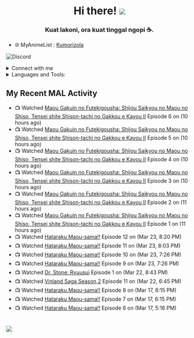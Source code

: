 <h1 align="center">Hi there! <img src="https://media.giphy.com/media/hvRJCLFzcasrR4ia7z/giphy.gif" width="25px"> </h1>
<h3 align="center">Kuat lakoni, ora kuat tinggal ngopi ☕.</h3>

- 🌐 MyAnimeList : [Kumorizola](https://myanimelist.net/animelist/Kumorizola)

![Discord](https://discord.c99.nl/widget/theme-3/761213268009943051.png)
<details>
      <summary>Connect with me</summary>
    <p align="left">
        <a href="https://www.facebook.com/kumori.hartley.1" target="blank"><img align="center"
                src="https://raw.githubusercontent.com/rahuldkjain/github-profile-readme-generator/master/src/images/icons/Social/facebook.svg"
                alt="kumori hartley" height="30" width="40" /></a>
        <a href="https://www.instagram.com/kumorizola/" target="blank"><img align="center"
                src="https://raw.githubusercontent.com/rahuldkjain/github-profile-readme-generator/master/src/images/icons/Social/instagram.svg"
                alt="kumorizola" height="30" width="40" /></a>
        <a href="https://discord.com" target="blank"><img align="center"
                src="https://raw.githubusercontent.com/rahuldkjain/github-profile-readme-generator/master/src/images/icons/Social/discord.svg"
                alt="Kumori#5882" height="30" width="40" /></a>
    </p>
</details>

<details>
    <summary align="left">Languages and Tools:</summary>
<p align="left">
      <a href="https://www.w3schools.com/css/" target="_blank">
        <img src="https://raw.githubusercontent.com/devicons/devicon/master/icons/css3/css3-original-wordmark.svg"
            alt="css3" width="40" height="40" /> </a> <a href="https://www.w3.org/html/" target="_blank"> <img
            src="https://raw.githubusercontent.com/devicons/devicon/master/icons/html5/html5-original-wordmark.svg"
            alt="html5" width="40" height="40" /> </a> <a href="https://www.java.com" target="_blank"> <img
            src="https://raw.githubusercontent.com/devicons/devicon/master/icons/java/java-original.svg" alt="java"
            width="40" height="40" /> </a> <a href="https://developer.mozilla.org/en-US/docs/Web/JavaScript"
            target="_blank"> <img
            src="https://raw.githubusercontent.com/devicons/devicon/master/icons/javascript/javascript-original.svg"
            alt="javascript" width="40" height="40" /> </a> <a href="https://nodejs.org" target="_blank"> <img
            src="https://raw.githubusercontent.com/devicons/devicon/master/icons/nodejs/nodejs-original-wordmark.svg"
            alt="nodejs" width="40" height="40" /> </a> <a href="https://www.python.org" target="_blank"> <img
            src="https://raw.githubusercontent.com/devicons/devicon/master/icons/python/python-original.svg"
            alt="python" width="40" height="40" /> </a> <a href="https://www.typescriptlang.org/" target="_blank"> <img
            src="https://raw.githubusercontent.com/devicons/devicon/master/icons/typescript/typescript-original.svg" 
            alt="typescript" width="40" height="40" /> </a> <a href="https://www.photoshop.com/en" target="_blank"> <img
            src="https://upload.wikimedia.org/wikipedia/commons/a/af/Adobe_Photoshop_CC_icon.svg" alt="photoshop" width="40" height="40"/> </a>
            <a href="https://www.adobe.com/products/premiere.html" target="_blank"> <img
            src="https://upload.wikimedia.org/wikipedia/commons/4/40/Adobe_Premiere_Pro_CC_icon.svg" alt="Premiere pro" width="40" height="40"/> </a>
            <a href="https://www.adobe.com/in/products/illustrator.html" target="_blank"> <img 
            src="https://upload.wikimedia.org/wikipedia/commons/f/fb/Adobe_Illustrator_CC_icon.svg" alt="illustrator" width="40" height="40"/> </a>
      
 </details>
 
 <h2> My Recent MAL Activity</h2>
<!-- MAL_ACTIVITY:start -->

- 📺 Watched [Maou Gakuin no Futekigousha: Shijou Saikyou no Maou no Shiso, Tensei shite Shison-tachi no Gakkou e Kayou II](https://MyAnimeList.net/anime.php?id=48417) Episode 6 on (10 hours ago)
- 📺 Watched [Maou Gakuin no Futekigousha: Shijou Saikyou no Maou no Shiso, Tensei shite Shison-tachi no Gakkou e Kayou II](https://MyAnimeList.net/anime.php?id=48417) Episode 5 on (10 hours ago)
- 📺 Watched [Maou Gakuin no Futekigousha: Shijou Saikyou no Maou no Shiso, Tensei shite Shison-tachi no Gakkou e Kayou II](https://MyAnimeList.net/anime.php?id=48417) Episode 4 on (10 hours ago)
- 📺 Watched [Maou Gakuin no Futekigousha: Shijou Saikyou no Maou no Shiso, Tensei shite Shison-tachi no Gakkou e Kayou II](https://MyAnimeList.net/anime.php?id=48417) Episode 3 on (10 hours ago)
- 📺 Watched [Maou Gakuin no Futekigousha: Shijou Saikyou no Maou no Shiso, Tensei shite Shison-tachi no Gakkou e Kayou II](https://MyAnimeList.net/anime.php?id=48417) Episode 2 on (11 hours ago)
- 📺 Watched [Maou Gakuin no Futekigousha: Shijou Saikyou no Maou no Shiso, Tensei shite Shison-tachi no Gakkou e Kayou II](https://MyAnimeList.net/anime.php?id=48417) Episode 1 on (11 hours ago)
- 📺 Watched [Hataraku Maou-sama!!](https://MyAnimeList.net/anime.php?id=48413) Episode 12 on (Mar 23, 8:20 PM)
- 📺 Watched [Hataraku Maou-sama!!](https://MyAnimeList.net/anime.php?id=48413) Episode 11 on (Mar 23, 8:03 PM)
- 📺 Watched [Hataraku Maou-sama!!](https://MyAnimeList.net/anime.php?id=48413) Episode 10 on (Mar 23, 7:26 PM)
- 📺 Watched [Hataraku Maou-sama!!](https://MyAnimeList.net/anime.php?id=48413) Episode 9 on (Mar 23, 7:26 PM)
- 📺 Watched [Dr. Stone: Ryuusui](https://MyAnimeList.net/anime.php?id=50612) Episode 1 on (Mar 22, 8:43 PM)
- 📺 Watched [Vinland Saga Season 2](https://MyAnimeList.net/anime.php?id=49387) Episode 11 on (Mar 22, 6:45 PM)
- 📺 Watched [Hataraku Maou-sama!!](https://MyAnimeList.net/anime.php?id=48413) Episode 8 on (Mar 17, 6:15 PM)
- 📺 Watched [Hataraku Maou-sama!!](https://MyAnimeList.net/anime.php?id=48413) Episode 7 on (Mar 17, 6:15 PM)
- 📺 Watched [Hataraku Maou-sama!!](https://MyAnimeList.net/anime.php?id=48413) Episode 6 on (Mar 17, 5:16 PM)

<!-- MAL_ACTIVITY:end -->

  
<h2 align="left"> <img src="https://media.discordapp.net/attachments/918405470073520168/919220018355523584/ezgif.com-gif-maker_1.gif">
